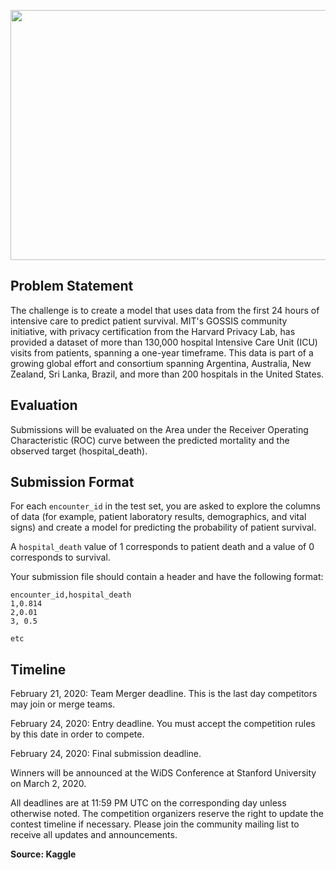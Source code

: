 <p>
<img src="https://i.imgur.com/E2TUJSD.jpg" width="900" height="400">
</p>

## Problem Statement 
The challenge is to create a model that uses data from the first 24 hours of intensive care to predict patient survival. MIT's GOSSIS community initiative, with privacy certification from the Harvard Privacy Lab, has provided a dataset of more than 130,000 hospital Intensive Care Unit (ICU) visits from patients, spanning a one-year timeframe. This data is part of a growing global effort and consortium spanning Argentina, Australia, New Zealand, Sri Lanka, Brazil, and more than 200 hospitals in the United States.

## Evaluation
Submissions will be evaluated on the Area under the Receiver Operating Characteristic (ROC) curve between the predicted mortality and the observed target (hospital_death).

## Submission Format
For each `encounter_id` in the test set, you are asked to explore the columns of data (for example, patient laboratory results, demographics, and vital signs) and create a model for predicting the probability of patient survival.

A `hospital_death` value of 1 corresponds to patient death and a value of 0 corresponds to survival.

Your submission file should contain a header and have the following format:

```
encounter_id,hospital_death
1,0.814
2,0.01
3, 0.5

etc
```

## Timeline
February 21, 2020: Team Merger deadline. This is the last day competitors may join or merge teams.

February 24, 2020: Entry deadline. You must accept the competition rules by this date in order to compete.

February 24, 2020: Final submission deadline.

Winners will be announced at the WiDS Conference at Stanford University on March 2, 2020.

All deadlines are at 11:59 PM UTC on the corresponding day unless otherwise noted. The competition organizers reserve the right to update the contest timeline if necessary. Please join the community mailing list to receive all updates and announcements.

**Source: Kaggle**
